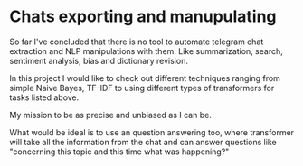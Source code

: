 # Chats exporting and manupulating

So far I've concluded that there is no tool to automate telegram chat extraction and NLP manipulations with them. Like summarization, search, sentiment analysis, bias and dictionary revision.

In this project I would like to check out different techniques ranging from simple Naive Bayes, TF-IDF to using different types of transformers for tasks listed above.

My mission to be as precise and unbiased as I can be.


What would be ideal is to use an question answering too, where transformer will take all the information from the chat and can answer questions like "concerning this topic and this time what was happening?"